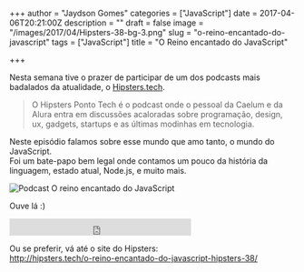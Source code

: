 +++
author = "Jaydson Gomes"
categories = ["JavaScript"]
date = 2017-04-06T20:21:00Z
description = ""
draft = false
image = "/images/2017/04/Hipsters-38-bg-3.png"
slug = "o-reino-encantado-do-javascript"
tags = ["JavaScript"]
title = "O Reino encantado do JavaScript"

+++

Nesta semana tive o prazer de participar de um dos podcasts mais badalados da atualidade, o [Hipsters.tech](http://hipsters.tech).  

> O Hipsters Ponto Tech é o podcast onde o pessoal da Caelum e da Alura entra em discussões acaloradas sobre programação, design, ux, gadgets, startups e as últimas modinhas em tecnologia.

Neste episódio falamos sobre esse mundo que amo tanto, o mundo do JavaScript.  
Foi um bate-papo bem legal onde contamos um pouco da história da linguagem, estado atual, Node.js, e muito mais.  

![Podcast O reino encantado do JavaScript](/images/2017/04/Hipsters-38-1.png)

Ouve lá :)
<iframe width="320" height="30" src="https://hipsters.tech/?powerpress_embed=827-podcast&amp;powerpress_player=mediaelement-audio" frameborder="0" scrolling="no"></iframe>

Ou se preferir, vá até o site do Hipsters:  
http://hipsters.tech/o-reino-encantado-do-javascript-hipsters-38/